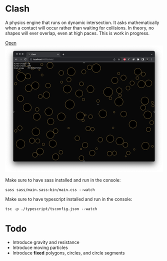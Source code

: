 # Clash
A physics engine that runs on dynamic intersection. 
It asks mathematically when a contact will occur rather than waiting for collisions. In theory, no shapes will ever overlap, even at high paces. This is work in progress.

[Open](https://andremichelle.github.io/clash/)
![alt screenshot](screenshot.png)

Make sure to have sass installed and run in the console:

    sass sass/main.sass:bin/main.css --watch

Make sure to have typescript installed and run in the console:

    tsc -p ./typescript/tsconfig.json --watch

# Todo
* Introduce gravity and resistance
* Introduce moving particles
* Introduce **fixed** polygons, circles, and circle segments